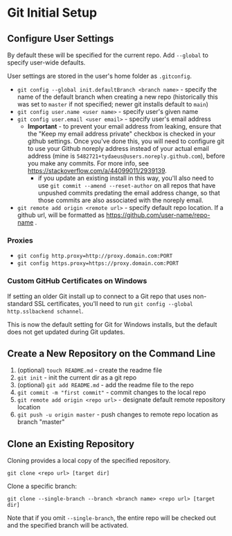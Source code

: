 # Git Initial Setup

## Configure User Settings
By default these will be specified for the current repo. Add `--global` to specify user-wide defaults.

User settings are stored in the user's home folder as `.gitconfig`.

* `git config --global init.defaultBranch <branch name>` - specify the name of the default branch  when creating a new repo (historically this was set to `master` if not specified; newer git installs default to `main`)
* `git config user.name <user name>` - specify user's given name
* `git config user.email <user email>` - specify user's email address
    - **Important** - to prevent your email address from leaking, ensure that the "Keep my email address private" checkbox is checked in your github settings. Once you've done this, you will need to configure git to use your Github noreply address instead of your actual email address (mine is `5482721+tydaeus@users.noreply.github.com`), before you make any commits. For more info, see https://stackoverflow.com/a/44099011/2939139.
      - if you update an existing install in this way, you'll also need to use `git commit --amend --reset-author` on all repos that have unpushed commits predating the email address change, so that those commits are also associated with the noreply email.
* `git remote add origin <remote url>` - specify default repo location. If a github url, will be formatted as https://github.com/user-name/repo-name .

### Proxies
* `git config http.proxy=http://proxy.domain.com:PORT`
* `git config https.proxy=https://proxy.domain.com:PORT`

### Custom GitHub Certificates on Windows
If setting an older Git install up to connect to a Git repo that uses non-standard SSL certificates, you'll need to run `git config --global http.sslbackend schannel`.

This is now the default setting for Git for Windows installs, but the default does not get updated during Git updates.



## Create a New Repository on the Command Line

1. (optional) `touch README.md` - create the readme file
2. `git init` - init the current dir as a git repo
3. (optional) `git add README.md` - add the readme file to the repo
4. `git commit -m "first commit"` - commit changes to the local repo
5. `git remote add origin <repo url>` - designate default remote repository location
6. `git push -u origin master` - push changes to remote repo location as branch "master"

## Clone an Existing Repository
Cloning provides a local copy of the specified repository.

```
git clone <repo url> [target dir]
```

Clone a specific branch:

```
git clone --single-branch --branch <branch name> <repo url> [target dir]
```

Note that if you omit `--single-branch`, the entire repo will be checked out and the specified branch will be activated.